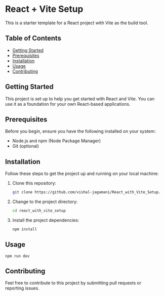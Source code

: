 # React + Vite Setup

This is a starter template for a React project with Vite as the build tool.

## Table of Contents

-   [Getting Started](#getting-started)
-   [Prerequisites](#prerequisites)
-   [Installation](#installation)
-   [Usage](#usage)
-   [Contributing](#contributing)

## Getting Started

This project is set up to help you get started with React and Vite. You can use it as a foundation for your own React-based applications.

## Prerequisites

Before you begin, ensure you have the following installed on your system:

-   Node.js and npm (Node Package Manager)
-   Git (optional)

## Installation

Follow these steps to get the project up and running on your local machine:

1. Clone this repository:

    ```bash
    git clone https://github.com/vishal-jagamani/React_with_Vite_Setup.git
    ```

2. Change to the project directory:

    ```bash
    cd react_with_vite_setup
    ```

3. Install the project dependencies:

    ```bash
    npm install
    ```

## Usage

    npm run dev

## Contributing

Feel free to contribute to this project by submitting pull requests or reporting issues.
